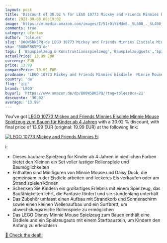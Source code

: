 ```yaml
---
layout: post
title: 'Discount of 30.02 % for LEGO 10773 Mickey and Friends Minnies Ei'
date: 2021-09-08 08:19:02
image: 'https://m.media-amazon.com/images/I/51rOiYzMdmS._SL500_._SL400_.jpg'
comments: true
category: ofertas
author: 'tole.es'
slug: 'B08W5BK5PQ-de LEGO 10773 Mickey and Friends Minnies Eisdiele Minnie...'
sku: 'B08W5BK5PQ-de'
tags: [ 'Bauspielzeug & Konstruktionsspielzeug','Bauspielzeugsets','Spielzeug','lego', ]
actualPrice: 13.99 EUR
currency: EUR
price: 13.99
comparePrice: 19.99 EUR
prodname: 'LEGO 10773 Mickey and Friends Minnies Eisdiele  Minnie Mouse Spielzeug zum Bauen für Kinder ab 4 Jahren'
country: 'de'
flag: '🇩🇪'
brand: 'LEGO'
buyurl: 'https://www.amazon.de/dp/B08W5BK5PQ/?tag=tolees0ca-21'
descuento: '30.02'
average: '13.99'
---
```


You've got [LEGO 10773 Mickey and Friends Minnies Eisdiele  Minnie Mouse Spielzeug zum Bauen für Kinder ab 4 Jahren](https://www.amazon.de/dp/B08W5BK5PQ/?tag=tolees0ca-21) with a  30.02 % discount, with final price of 13.99 EUR (original: 19.99 EUR) at the following link:

[![LEGO 10773 Mickey and Friends Minnies Ei](https://m.media-amazon.com/images/I/51rOiYzMdmS._SL500_._SL400_.jpg)](https://www.amazon.de/dp/B08W5BK5PQ/?tag=tolees0ca-21)

ℹ️:

- Dieses baubare Spielzeug für Kinder ab 4 Jahren in niedlichen Farben bietet den Kleinen ein Set voller lustiger Rollenspiele und Baumöglichkeiten
- Enthalten sind Minifiguren von Minnie Mouse und Daisy Duck, die gemeinsam in der Eisdiele arbeiten und leckeres Eis verkaufen oder am Strand spielen können
- Schenken Sie Kindern ein großartiges Erlebnis mit einem Spielzeug, das Baufähigkeiten lehrt, die Fantasie fördert und sie stundenlang unterhält
- Das Zubehör umfasst einen Aufbau mit Strandkorb und Sonnenschirm sowie einen kleinen Wellenaufbau und ein Surfbrett, um abwechslungsreiche Rollenspiele zu ermöglichen
- Das LEGO Disney Minnie Mouse Spielzeug zum Bauen enthält eine Eisdiele und ein Spielzeugauto mit einem Startbaustein, um Kindern den Anfang zu erleichtern

[🛒 Check the deal!!](https://www.amazon.de/dp/B08W5BK5PQ/?tag=tolees0ca-21)
